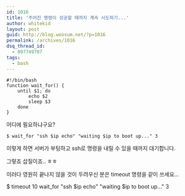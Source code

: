 ```yaml
---
id: 1016
title: '주어진 명령이 성공할 때까지 계속 시도하기...'
author: whitekid
layout: post
guid: http://blog.woosum.net/?p=1016
permalink: /archives/1016
dsq_thread_id:
  - 897749707
tags:
  - bash
---
```


    #!/bin/bash
    function wait_for() {
        until $1; do
            echo $2
            sleep $3
        done
    }

어디에 필요하냐구요?

    $ wait_for "ssh $ip echo" "waiting $ip to boot up..." 3

이렇게 하면 서버가 부팅하고 ssh로 명령을 내릴 수 있을 때까지 대기합니다.

그렇죠 삽질이죠.. ㅎㅎ

이러다 영원히 끝나지 않을 것이 두려우신 분은 timeout 명령을 같이 쓰세요...

$ timeout 10 wait_for "ssh $ip echo" "waiting $ip to boot up..." 3
